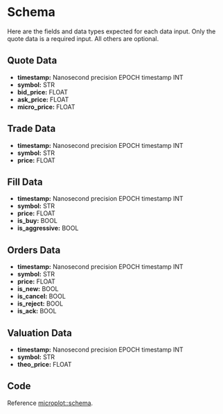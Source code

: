 # Schema

Here are the fields and data types expected for each data input. Only the quote data is a required input. All others are optional. 

## Quote Data

- **timestamp:** Nanosecond precision EPOCH timestamp INT
- **symbol:** STR 
- **bid_price:** FLOAT 
- **ask_price:** FLOAT 
- **micro_price:** FLOAT 

## Trade Data

- **timestamp:** Nanosecond precision EPOCH timestamp INT
- **symbol:** STR 
- **price:** FLOAT 

## Fill Data 

- **timestamp:** Nanosecond precision EPOCH timestamp INT
- **symbol:** STR 
- **price:** FLOAT 
- **is_buy:** BOOL 
- **is_aggressive:** BOOL 

## Orders Data 

- **timestamp:** Nanosecond precision EPOCH timestamp INT
- **symbol:** STR 
- **price:** FLOAT 
- **is_new:** BOOL 
- **is_cancel:** BOOL 
- **is_reject:** BOOL 
- **is_ack:** BOOL 

## Valuation Data 

- **timestamp:** Nanosecond precision EPOCH timestamp INT
- **symbol:** STR 
- **theo_price:** FLOAT 

## Code 

Reference [microplot::schema](/microplot/schema.py).